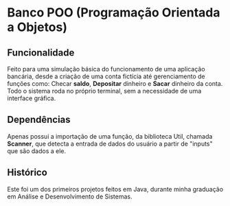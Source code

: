 # Banco POO (Programação Orientada a Objetos)

## Funcionalidade

Feito para uma simulação básica do funcionamento de uma aplicação bancária, desde a criação de uma conta fictícia até gerenciamento de funções como: Checar **saldo**, **Depositar** dinheiro e **Sacar** dinheiro da conta. Todo o sistema roda no próprio terminal, sem a necessidade de uma interface gráfica.

## Dependências

Apenas possui a importação de uma função, da biblioteca Util, chamada **Scanner**, que detecta a entrada de dados do usuário a partir de "inputs" que são dados a ele.

## Histórico

Este foi um dos primeiros projetos feitos em Java, durante minha graduação em Análise e Desenvolvimento de Sistemas.
